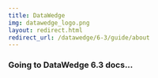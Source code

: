 ```yaml
---
title: DataWedge
img: datawedge_logo.png
layout: redirect.html
redirect_url: /datawedge/6-3/guide/about
---
```


### Going to DataWedge 6.3 docs...
